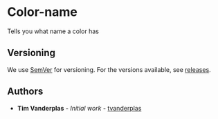 # Color-name

Tells you what name a color has

## Versioning

We use [SemVer](http://semver.org/) for versioning. For the versions available, see [releases](https://github.com/tvanderplas/color-name/releases). 

## Authors

* **Tim Vanderplas** - *Initial work* - [tvanderplas](https://github.com/tvanderplas)
